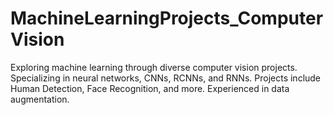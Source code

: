 # MachineLearningProjects_ComputerVision
Exploring machine learning through diverse computer vision projects. Specializing in neural networks, CNNs, RCNNs, and RNNs. Projects include Human Detection, Face Recognition, and more. Experienced in data augmentation.

